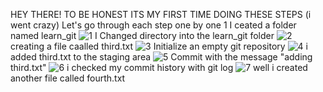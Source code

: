 HEY THERE! TO BE HONEST ITS MY FIRST TIME DOING THESE STEPS (i went crazy)
Let's go through each step one by one 
1 I ceated a folder named learn_git
![1](https://github.com/Six9one/Tataouine_el3ez/assets/92888940/3f5ff602-a466-460b-aa92-f4956c7bf968)
I Changed directory into the learn_git folder
![2](https://github.com/Six9one/Tataouine_el3ez/assets/92888940/47a612e2-fc97-4f4e-b634-49c9bb3175ba)
creating a file caalled third.txt 
![3](https://github.com/Six9one/Tataouine_el3ez/assets/92888940/2b94f399-e318-451d-ac3d-dce115c204ed)
Initialize an empty git repository
![4](https://github.com/Six9one/Tataouine_el3ez/assets/92888940/9d72af78-e057-41d4-8588-1ef31b4066ce)
i added third.txt to the staging area
![5](https://github.com/Six9one/Tataouine_el3ez/assets/92888940/712adcbe-6b7d-4ee8-9d3a-4dacd9e5b83d)
Commit with the message "adding third.txt"
![6](https://github.com/Six9one/Tataouine_el3ez/assets/92888940/0668c17a-26d8-4df9-95ee-181b4fbaf8b3)
i checked my commit history with git log
![7](https://github.com/Six9one/Tataouine_el3ez/assets/92888940/122199e9-1613-496d-943b-055f863780bb)
well i created another file called fourth.txt
